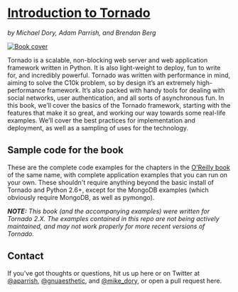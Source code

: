 # [Introduction to Tornado](http://shop.oreilly.com/product/0636920021292.do)
_by Michael Dory, Adam Parrish, and Brendan Berg_

[![Book cover](http://akamaicovers.oreilly.com/images/0636920021292/cat.gif "Book cover")](http://shop.oreilly.com/product/0636920021292.do)

Tornado is a scalable, non-blocking web server and web application framework written in Python. It is also light-weight to deploy, fun to write for, and incredibly powerful. Tornado was written with performance in mind, aiming to solve the C10k problem, so by design it’s an extremely high-performance framework. It’s also packed with handy tools for dealing with social networks, user authentication, and all sorts of asynchronous fun. In this book, we’ll cover the basics of the Tornado framework, starting with the features that make it so great, and working our way towards some real-life examples. We’ll cover the best practices for implementation and deployment, as well as a sampling of uses for the technology.


## Sample code for the book

These are the complete code examples for the chapters in the [O'Reilly book](http://shop.oreilly.com/product/0636920021292.do) of the same name, with complete application examples that you can run on your own.  These shouldn't require anything beyond the basic install of Tornado and Python 2.6+, except for the MongoDB examples (which obviously require MongoDB, as well as pymongo).

*__NOTE:__ This book (and the accompanying examples) were written for Tornado 2.X. The examples contained in this repo are not being actively maintained, and may not work properly for more recent versions of Tornado.*

## Contact

If you've got thoughts or questions, hit us up here or on Twitter at <a href="http://twitter.com/aparrish">@aparrish</a>, <a href="http://twitter.com/gnuaesthetic">@gnuaesthetic</a>, and <a href="http://twitter.com/mike_dory">@mike_dory</a>, or open a pull request here.
